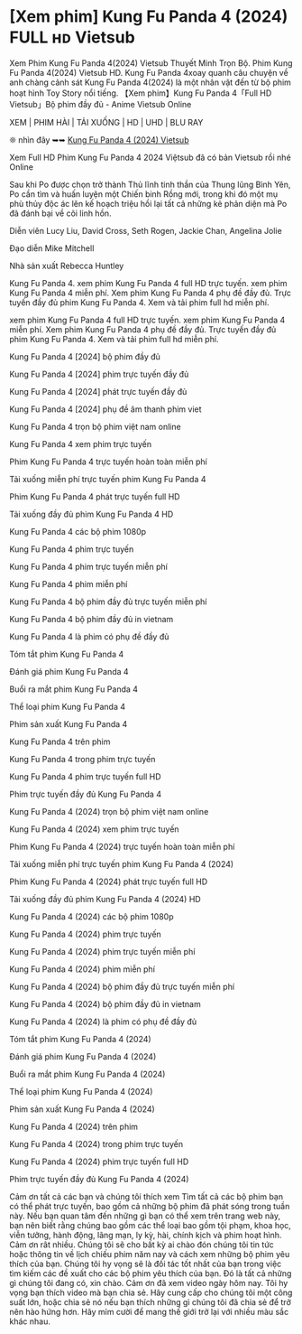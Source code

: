 # [Xem phim] Kung Fu Panda 4 (2024) FULL ʜᴅ Vietsub
Xem Phim Kung Fu Panda 4(2024) Vietsub Thuyết Minh Trọn Bộ. Phim Kung Fu Panda 4(2024) Vietsub HD. Kung Fu Panda 4xoay quanh câu chuyện về anh chàng cảnh sát Kung Fu Panda 4(2024) là một nhân vật đến từ bộ phim hoạt hình Toy Story nổi tiếng. 【Xem phim】Kung Fu Panda 4「Full HD Vietsub」Bộ phim đầy đủ - Anime Vietsub Online

XEM | PHIM HÀI | TẢI XUỐNG | HD | UHD | BLU RAY

❊ nhìn đây ➥➥ <a href="https://ersrzug.com/vi/movie/1011985/kung-fu-panda-4">Kung Fu Panda 4 (2024) Vietsub </a>

Xem Full HD Phim Kung Fu Panda 4 2024 Việtsub đã có bản Vietsub rồi nhé Online

Sau khi Po được chọn trở thành Thủ lĩnh tinh thần của Thung lũng Bình Yên, Po cần tìm và huấn luyện một Chiến binh Rồng mới, trong khi đó một mụ phù thủy độc ác lên kế hoạch triệu hồi lại tất cả những kẻ phản diện mà Po đã đánh bại về cõi linh hồn.

Diễn viên
Lucy Liu, David Cross, Seth Rogen, Jackie Chan, Angelina Jolie

Đạo diễn
Mike Mitchell

Nhà sản xuất
Rebecca Huntley


Kung Fu Panda 4. xem phim Kung Fu Panda 4 full HD trực tuyến. xem phim Kung Fu Panda 4 miễn phí. Xem phim Kung Fu Panda 4 phụ đề đầy đủ. Trực tuyến đầy đủ phim Kung Fu Panda 4. Xem và tải phim full hd miễn phí.

xem phim Kung Fu Panda 4 full HD trực tuyến. xem phim Kung Fu Panda 4 miễn phí. Xem phim Kung Fu Panda 4 phụ đề đầy đủ. Trực tuyến đầy đủ phim Kung Fu Panda 4. Xem và tải phim full hd miễn phí.

Kung Fu Panda 4 [2024] bộ phim đầy đủ

Kung Fu Panda 4 [2024] phim trực tuyến đầy đủ

Kung Fu Panda 4 [2024] phát trực tuyến đầy đủ

Kung Fu Panda 4 [2024] phụ đề âm thanh phim viet

Kung Fu Panda 4 trọn bộ phim việt nam online

Kung Fu Panda 4 xem phim trực tuyến

Phim Kung Fu Panda 4 trực tuyến hoàn toàn miễn phí

Tải xuống miễn phí trực tuyến phim Kung Fu Panda 4

Phim Kung Fu Panda 4 phát trực tuyến full HD

Tải xuống đầy đủ phim Kung Fu Panda 4 HD

Kung Fu Panda 4 các bộ phim 1080p

Kung Fu Panda 4 phim trực tuyến

Kung Fu Panda 4 phim trực tuyến miễn phí

Kung Fu Panda 4 phim miễn phí

Kung Fu Panda 4 bộ phim đầy đủ trực tuyến miễn phí

Kung Fu Panda 4 bộ phim đầy đủ in vietnam

Kung Fu Panda 4 là phim có phụ đề đầy đủ

Tóm tắt phim Kung Fu Panda 4

Đánh giá phim Kung Fu Panda 4

Buổi ra mắt phim Kung Fu Panda 4

Thể loại phim Kung Fu Panda 4

Phim sản xuất Kung Fu Panda 4

Kung Fu Panda 4 trên phim

Kung Fu Panda 4 trong phim trực tuyến

Kung Fu Panda 4 phim trực tuyến full HD

Phim trực tuyến đầy đủ Kung Fu Panda 4

Kung Fu Panda 4 (2024) trọn bộ phim việt nam online

Kung Fu Panda 4 (2024) xem phim trực tuyến

Phim Kung Fu Panda 4 (2024) trực tuyến hoàn toàn miễn phí

Tải xuống miễn phí trực tuyến phim Kung Fu Panda 4 (2024)

Phim Kung Fu Panda 4 (2024) phát trực tuyến full HD

Tải xuống đầy đủ phim Kung Fu Panda 4 (2024) HD

Kung Fu Panda 4 (2024) các bộ phim 1080p

Kung Fu Panda 4 (2024) phim trực tuyến

Kung Fu Panda 4 (2024) phim trực tuyến miễn phí

Kung Fu Panda 4 (2024) phim miễn phí

Kung Fu Panda 4 (2024) bộ phim đầy đủ trực tuyến miễn phí

Kung Fu Panda 4 (2024) bộ phim đầy đủ in vietnam

Kung Fu Panda 4 (2024) là phim có phụ đề đầy đủ

Tóm tắt phim Kung Fu Panda 4 (2024)

Đánh giá phim Kung Fu Panda 4 (2024)

Buổi ra mắt phim Kung Fu Panda 4 (2024)

Thể loại phim Kung Fu Panda 4 (2024)

Phim sản xuất Kung Fu Panda 4 (2024)

Kung Fu Panda 4 (2024) trên phim

Kung Fu Panda 4 (2024) trong phim trực tuyến

Kung Fu Panda 4 (2024) phim trực tuyến full HD

Phim trực tuyến đầy đủ Kung Fu Panda 4 (2024)

Cảm ơn tất cả các bạn và chúng tôi thích xem
Tìm tất cả các bộ phim bạn có thể phát trực tuyến, bao gồm cả những bộ phim đã phát sóng trong tuần này. Nếu bạn quan tâm đến những gì bạn có thể xem trên trang web này, bạn nên biết rằng chúng bao gồm các thể loại bao gồm tội phạm, khoa học, viễn tưởng, hành động, lãng mạn, ly kỳ, hài, chính kịch và phim hoạt hình.
Cảm ơn rât nhiều. Chúng tôi sẽ cho bất kỳ ai chào đón chúng tôi tin tức hoặc thông tin về lịch chiếu phim năm nay và cách xem những bộ phim yêu thích của bạn. Chúng tôi hy vọng sẽ là đối tác tốt nhất của bạn trong việc tìm kiếm các đề xuất cho các bộ phim yêu thích của bạn. Đó là tất cả những gì chúng tôi đang có, xin chào.
Cảm ơn đã xem video ngày hôm nay.
Tôi hy vọng bạn thích video mà bạn chia sẻ. Hãy cung cấp cho chúng tôi một công suất lớn, hoặc chia sẻ nó nếu bạn thích những gì chúng tôi đã chia sẻ để trở nên hào hứng hơn.
Hãy mỉm cười để mang thế giới trở lại với nhiều màu sắc khác nhau.

